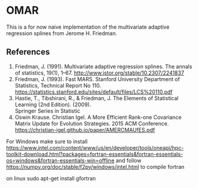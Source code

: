 # OMAR

This is a for now naive implementation of the multivariate adaptive
regression splines from Jerome H. Friedman.

## References

1. Friedman, J. (1991). Multivariate adaptive regression splines. The annals of statistics, 
   19(1), 1–67. http://www.jstor.org/stable/10.2307/2241837
2. Friedman, J. (1993). Fast MARS. Stanford University Department of Statistics, Technical Report No 110. 
   https://statistics.stanford.edu/sites/default/files/LCS%20110.pdf
3. Hastie, T., Tibshirani, R., & Friedman, J. The Elements of Statistical Learning (2nd Edition). (2009).  
   Springer Series in Statistic
4. Oswin Krause. Christian Igel. A More Efficient Rank-one Covariance Matrix Update for Evolution Strategies. 
   2015 ACM Conference. https://christian-igel.github.io/paper/AMERCMAUfES.pdf


For Windows make sure to install https://www.intel.com/content/www/us/en/developer/tools/oneapi/hpc-toolkit-download.html?packages=fortran-essentials&fortran-essentials-os=windows&fortran-essentials-win=offline
and follow https://numpy.org/doc/stable/f2py/windows/intel.html to compile fortran

on linux sudo apt-get install gfortran